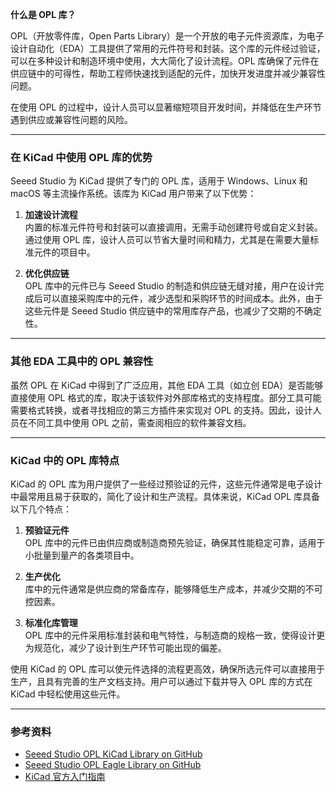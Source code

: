 **什么是 OPL 库？**

OPL（开放零件库，Open Parts Library）是一个开放的电子元件资源库，为电子设计自动化（EDA）工具提供了常用的元件符号和封装。这个库的元件经过验证，可以在多种设计和制造环境中使用，大大简化了设计流程。OPL 库确保了元件在供应链中的可得性，帮助工程师快速找到适配的元件，加快开发进度并减少兼容性问题。  

在使用 OPL 的过程中，设计人员可以显著缩短项目开发时间，并降低在生产环节遇到供应或兼容性问题的风险。

---

### 在 KiCad 中使用 OPL 库的优势

Seeed Studio 为 KiCad 提供了专门的 OPL 库，适用于 Windows、Linux 和 macOS 等主流操作系统。该库为 KiCad 用户带来了以下优势：

1. **加速设计流程**  
   内置的标准元件符号和封装可以直接调用，无需手动创建符号或自定义封装。通过使用 OPL 库，设计人员可以节省大量时间和精力，尤其是在需要大量标准元件的项目中。

2. **优化供应链**  
   OPL 库中的元件已与 Seeed Studio 的制造和供应链无缝对接，用户在设计完成后可以直接采购库中的元件，减少选型和采购环节的时间成本。此外，由于这些元件是 Seeed Studio 供应链中的常用库存产品，也减少了交期的不确定性。

---

### 其他 EDA 工具中的 OPL 兼容性

虽然 OPL 在 KiCad 中得到了广泛应用，其他 EDA 工具（如立创 EDA）是否能够直接使用 OPL 格式的库，取决于该软件对外部库格式的支持程度。部分工具可能需要格式转换，或者寻找相应的第三方插件来实现对 OPL 的支持。因此，设计人员在不同工具中使用 OPL 之前，需查阅相应的软件兼容文档。

---

### KiCad 中的 OPL 库特点

KiCad 的 OPL 库为用户提供了一些经过预验证的元件，这些元件通常是电子设计中最常用且易于获取的，简化了设计和生产流程。具体来说，KiCad OPL 库具备以下几个特点：

1. **预验证元件**  
   OPL 库中的元件已由供应商或制造商预先验证，确保其性能稳定可靠，适用于小批量到量产的各类项目中。

2. **生产优化**  
   库中的元件通常是供应商的常备库存，能够降低生产成本，并减少交期的不可控因素。

3. **标准化库管理**  
   OPL 库中的元件采用标准封装和电气特性，与制造商的规格一致，使得设计更为规范化，减少了设计到生产环节可能出现的偏差。

使用 KiCad 的 OPL 库可以使元件选择的流程更高效，确保所选元件可以直接用于生产，且具有完善的生产文档支持。用户可以通过下载并导入 OPL 库的方式在 KiCad 中轻松使用这些元件。

---

### 参考资料

- [Seeed Studio OPL KiCad Library on GitHub](https://github.com/Seeed-Studio/OPL_Kicad_Library)
- [Seeed Studio OPL Eagle Library on GitHub](https://github.com/Seeed-Studio/OPL_Eagle_Library)
- [KiCad 官方入门指南](https://docs.kicad.org/8.0/en/getting_started_in_kicad/getting_started_in_kicad.html)
